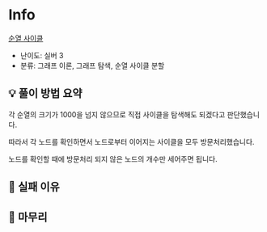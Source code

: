 # Info
[순열 사이클](https://boj.kr/10451)

- 난이도: 실버 3
- 분류: 그래프 이론, 그래프 탐색, 순열 사이클 분할

## 💡 풀이 방법 요약

각 순열의 크기가 1000을 넘지 않으므로 직접 사이클을 탐색해도 되겠다고 판단했습니다.

따라서 각 노드를 확인하면서 노드로부터 이어지는 사이클을 모두 방문처리했습니다.

노드를 확인할 때에 방문처리 되지 않은 노드의 개수만 세어주면 됩니다.

## 👀 실패 이유

## 🙂 마무리
